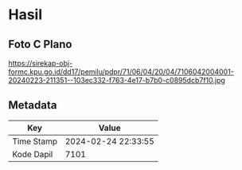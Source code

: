 # Hasil

## Foto C Plano

https://sirekap-obj-formc.kpu.go.id/dd17/pemilu/pdpr/71/06/04/20/04/7106042004001-20240223-211351--103ec332-f763-4e17-b7b0-c0895dcb7f10.jpg


## Metadata

| Key        | Value               |
| ---------- | ------------------- |
| Time Stamp | 2024-02-24 22:33:55 |
| Kode Dapil | 7101                |



